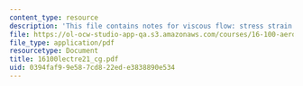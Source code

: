 ```yaml
---
content_type: resource
description: 'This file contains notes for viscous flow: stress strain relationship.'
file: https://ol-ocw-studio-app-qa.s3.amazonaws.com/courses/16-100-aerodynamics-fall-2005/0394faf99e587cd822ede3838890e534_16100lectre21_cg.pdf
file_type: application/pdf
resourcetype: Document
title: 16100lectre21_cg.pdf
uid: 0394faf9-9e58-7cd8-22ed-e3838890e534
---
```

